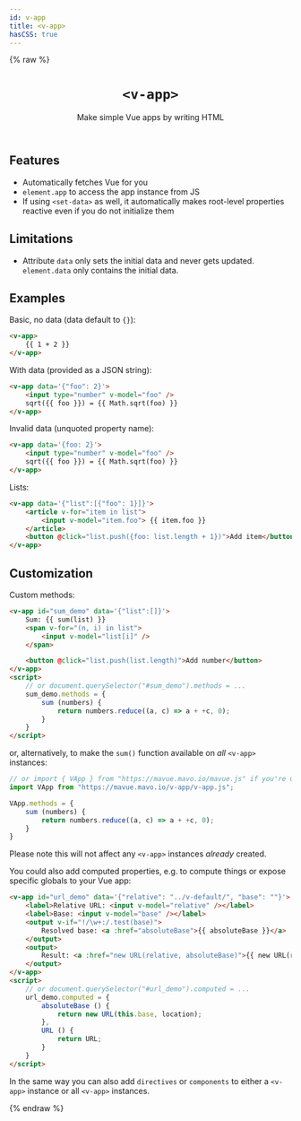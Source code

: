 ```yaml
---
id: v-app
title: <v-app>
hasCSS: true
---
```

{% raw %}
<header>

# `<v-app>`

Make simple Vue apps by writing HTML

</header>

<main>

## Features

- Automatically fetches Vue for you
- `element.app` to access the app instance from JS
- If using `<set-data>` as well, it automatically makes root-level properties reactive even if you do not initialize them
<!-- - Preserves `value=""` (fixes [Vue bug #6277](https://github.com/vuejs/core/issues/6277)) -->


## Limitations

- Attribute `data` only sets the initial data and never gets updated. `element.data` only contains the initial data.

## Examples

Basic, no data (data default to `{}`):

```html
<v-app>
	{{ 1 + 2 }}
</v-app>
```

With data (provided as a JSON string):

```html
<v-app data='{"foo": 2}'>
	<input type="number" v-model="foo" />
	sqrt({{ foo }}) = {{ Math.sqrt(foo) }}
</v-app>
```

Invalid data (unquoted property name):

```html
<v-app data='{foo: 2}'>
	<input type="number" v-model="foo" />
	sqrt({{ foo }}) = {{ Math.sqrt(foo) }}
</v-app>
```

Lists:

```html
<v-app data='{"list":[{"foo": 1}]}'>
	<article v-for="item in list">
		<input v-model="item.foo"> {{ item.foo }}
	</article>
	<button @click="list.push({foo: list.length + 1})">Add item</button>
</v-app>
```

## Customization

Custom methods:

```html
<v-app id="sum_demo" data='{"list":[]}'>
	Sum: {{ sum(list) }}
	<span v-for="(n, i) in list">
		<input v-model="list[i]" />
	</span>

	<button @click="list.push(list.length)">Add number</button>
</v-app>
<script>
	// or document.querySelector("#sum_demo").methods = ...
	sum_demo.methods = {
		sum (numbers) {
			return numbers.reduce((a, c) => a + +c, 0);
		}
	}
</script>
```

or, alternatively, to make the `sum()` function available on *all* `<v-app>` instances:

```js
// or import { VApp } from "https://mavue.mavo.io/mavue.js" if you're using all of MaVue
import VApp from "https://mavue.mavo.io/v-app/v-app.js";

VApp.methods = {
	sum (numbers) {
		return numbers.reduce((a, c) => a + +c, 0);
	}
}
```

Please note this will not affect any `<v-app>` instances *already* created.

You could also add computed properties, e.g. to compute things or expose specific globals to your Vue app:

```html
<v-app id="url_demo" data='{"relative": "../v-default/", "base": ""}'>
	<label>Relative URL: <input v-model="relative" /></label>
	<label>Base: <input v-model="base" /></label>
	<output v-if="!/\w+:/.test(base)">
		Resolved base: <a :href="absoluteBase">{{ absoluteBase }}</a>
	</output>
	<output>
		Result: <a :href="new URL(relative, absoluteBase)">{{ new URL(relative, absoluteBase) }}</a>
	</output>
</v-app>
<script>
	// or document.querySelector("#url_demo").computed = ...
	url_demo.computed = {
		absoluteBase () {
			return new URL(this.base, location);
		},
		URL () {
			return URL;
		}
	}
</script>
```
<style>
#url_demo {
	display: grid;
	grid-template-columns: auto 1fr;
	gap: .5em 1em;
	border: 1px solid hsl(220 10% 90%);
	background:hsl(220 10% 98%);
	padding: .5em;
	margin: 1em 0;
}

	#url_demo label,
	#url_demo output {
		display: contents;
	}

	#url_demo a {
		font-weight: bold;
	}

</style>

In the same way you can also add `directives` or `components` to either a `<v-app>` instance
or all `<v-app>` instances.

</main>
{% endraw %}

